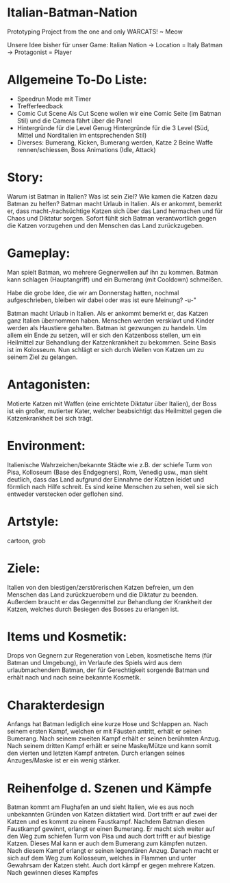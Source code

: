 # Italian-Batman-Nation
Prototyping Project from the one and only  WARCATS! ~ Meow

Unsere Idee bisher für unser Game:
Italian Nation -> Location = Italy
Batman -> Protagonist = Player

# Allgemeine To-Do Liste:
- Speedrun Mode mit Timer
- Trefferfeedback
- Comic Cut Scene
  Als Cut Scene wollen wir eine Comic Seite (im Batman Stil) und die Camera fährt über die Panel
- Hintergründe für die Level
  Genug Hintergründe für die 3 Level (Süd, Mittel und Norditalien im entsprechenden Stil)
- Diverses: Bumerang, Kicken, Bumerang werden, Katze 2 Beine Waffe rennen/schiessen, Boss Animations (Idle, Attack)
  

# Story:
Warum ist Batman in Italien? Was ist sein Ziel? Wie kamen die Katzen dazu Batman zu helfen? Batman macht Urlaub in Italien. Als er ankommt, bemerkt er, dass macht-/rachsüchtige Katzen sich über das Land hermachen und für Chaos und Diktatur sorgen. Sofort fühlt sich Batman verantwortlich gegen die Katzen vorzugehen und den Menschen das Land zurückzugeben. 

# Gameplay: 
Man spielt Batman, wo mehrere Gegnerwellen auf ihn zu kommen. Batman kann schlagen (Hauptangriff) und ein Bumerang (mit Cooldown) schmeißen. 

Habe die grobe Idee, die wir am Donnerstag hatten, nochmal aufgeschrieben, bleiben wir dabei oder was ist eure Meinung? -u-"

Batman macht Urlaub in Italien. Als er ankommt bemerkt er, das Katzen ganz Italien übernommen haben. Menschen werden versklavt und Kinder werden als Haustiere gehalten. Batman ist gezwungen zu handeln. Um allem ein Ende zu setzen, will er sich den Katzenboss stellen, um ein Heilmittel zur Behandlung der Katzenkrankheit zu bekommen. Seine Basis ist im Kolosseum. Nun schlägt er sich durch Wellen von Katzen um zu seinem Ziel zu gelangen.

# Antagonisten:
Motierte Katzen mit Waffen (eine errichtete Diktatur über Italien), der Boss ist ein großer, mutierter Kater, welcher beabsichtigt das Heilmittel gegen die Katzenkrankheit bei sich trägt. 

# Environment:
Italienische Wahrzeichen/bekannte Städte wie z.B. der schiefe Turm von Pisa, Kolloseum (Base des Endgegners), Rom, Venedig usw., man sieht deutlich, dass das Land aufgrund der Einnahme der Katzen leidet und förmlich nach Hilfe schreit. Es sind keine Menschen zu sehen, weil sie sich entweder verstecken oder geflohen sind. 

# Artstyle:
cartoon, grob 

# Ziele:
Italien von den biestigen/zerstörerischen Katzen befreien, um den Menschen das Land zurückzuerobern und die Diktatur zu beenden. Außerdem braucht er das Gegenmittel zur Behandlung der Krankheit der Katzen, welches durch Besiegen des Bosses zu erlangen ist.

# Items und Kosmetik:
Drops von Gegnern zur Regeneration von Leben, kosmetische Items (für Batman und Umgebung), im Verlaufe des Spiels wird aus dem urlaubmachendem Batman, der für Gerechtigkeit sorgende Batman und erhält nach und nach seine bekannte Kosmetik.

# Charakterdesign
Anfangs hat Batman lediglich eine kurze Hose und Schlappen an. Nach seinem ersten Kampf, welchen er mit Fäusten antritt, erhält er seinen Bumerang. Nach seinem zweiten Kampf erhält er seinen berühmten Anzug. Nach seinem dritten Kampf erhält er seine Maske/Mütze und kann somit den vierten und letzten Kampf antreten. Durch erlangen seines Anzuges/Maske ist er ein wenig stärker.

# Reihenfolge d. Szenen und Kämpfe
Batman kommt am Flughafen an und sieht Italien, wie es aus noch unbekannten Gründen von Katzen diktatiert wird. Dort trifft er auf zwei der Katzen und es kommt zu einem Faustkampf. Nachdem Batman diesen Faustkampf gewinnt, erlangt er einen Bumerang. Er macht sich weiter auf den Weg zum schiefen Turm von Pisa und auch dort trifft er auf biestige Katzen. Dieses Mal kann er auch dem Bumerang zum kämpfen nutzen. Nach diesem Kampf erlangt er seinen legendären Anzug. Danach macht er sich auf dem Weg zum Kollosseum, welches in Flammen und unter Gewahrsam der Katzen steht. Auch dort kämpf er gegen mehrere Katzen. Nach gewinnen dieses Kampfes 

